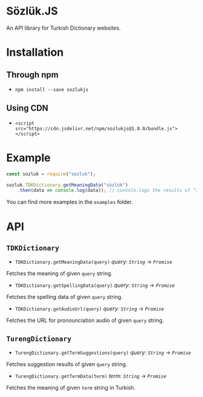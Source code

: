 # Sözlük.JS

An API library for Turkish Dictionary websites.

# Installation


## Through npm

- `npm install --save sozlukjs`

## Using CDN

- `<script src="https://cdn.jsdelivr.net/npm/sozlukjs@1.0.0/bundle.js"></script>`


# Example

```javascript
const sozluk = require("sozluk");

sozluk.TDKDictionary.getMeaningData("sözlük")
    .then(data => console.log(data)); // console.logs the results of "sözlük" as JSON.
```

You can find more examples in the `examples` folder.


# API


## `TDKDictionary`

- `TDKDictionary.getMeaningData(query)` *query: `String`* -> *`Promise`*

Fetches the meaning of given `query` string.

- `TDKDictionary.getSpellingData(query)` *query: `String`* -> *`Promise`*

Fetches the spelling data of given `query` string.

- `TDKDictionary.getAudioUrl(query)` *query: `String`* -> *`Promise`*

Fetches the URL for pronounciation audio of given `query` string.

## `TurengDictionary`

- `TurengDictionary.getTermSuggestions(query)` *query: `String`* -> *`Promise`*

Fetches suggestion results of given `query` string. 

- `TurengDictionary.getTermData(term)` *term: `String`* -> *`Promise`*

Fetches the meaning of given `term` string in Turkish.
